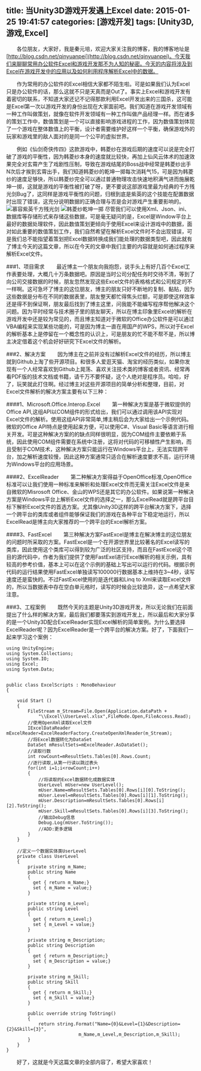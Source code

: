 title: 当Unity3D游戏开发遇上Excel
date: 2015-01-25 19:41:57
categories: [游戏开发]
tags: [Unity3D,游戏,Excel]
---
&emsp;&emsp;各位朋友，大家好，我是秦元培，欢迎大家关注我的博客，我的博客地址是[http://blog.csdn.net/qinyuanpei](http://blog.csdn.net/qinyuanpei)。今天我们来聊聊常用办公软件Excel和游戏开发那不为人知的秘密。今天的内容将涉及到Excel在游戏开发中的应用以及如何利用程序解析Excel中的数据。

<!--more-->

&emsp;&emsp;作为常用的办公软件的Excel相信大家都不陌生啦。可是如果我们认为Excel只是办公软件的话，那么这就不只是天真而是Out了。事实上Excel和游戏开发有着密切的联系，不知道大家还记不记得那款利用Excel开发出来的三国杀，这可能是Excel第一次以游戏开发的身份出现在大家面前吧。我们知道在游戏开发领域有一种工作叫做策划，就像在软件开发领域有一种工作叫做产品经理一样。而在诸多的策划工作中，数值策划是一个可以直接影响游戏进程的工作，因为数值策划体现了一个游戏在整体数值上的平衡，设计者需要维护好这样一个平衡，确保游戏外的玩家和游戏里的敌人面对的是同一个公平的虚拟世界。

&emsp;&emsp;例如《仙剑奇侠传四》这款游戏中，韩菱纱在游戏后期的速度可以说是完全打破了游戏的平衡性，因为韩菱纱本身的速度就比较快，再加上仙风云体术的加速效果完全对玄霄产生了戏剧性压制，导致在游戏结尾的Boss战中经常是韩菱纱出手N次后才挨到玄霄出手，我们知道韩菱纱的乾坤一掷每次消耗气15，可是因为韩菱纱的速度足够快，所以韩菱纱完全可以通过普通物理攻击快速地积满气进而施展乾坤一掷，这就是游戏的平衡性被打破了呀，更不要说这部游戏里最为经典的千方残光剑Bug了，这同样是游戏平衡性的问题，归根到底是紫英的这个技能在配置数据时出现了错误，这充分说明数据的正确合理与否是会对游戏产生重要影响的。
<img src="http://img.blog.csdn.net/20150303100456547" alt="慕容紫英千方残光剑"/>
<img src="http://img.blog.csdn.net/20150303100419825" alt="韩菱纱乾坤一掷"/>
尽管我们可以使用Xml、Json、ini、数据库等存储形式来存储这些数据，可是毫无疑问的是，Excel是Window平台上最好的数据处理软件，因此数值策划更倾向于使用Excel来设计游戏中的数据，面对如此重要的数值策划工作，我们自然希望在解析Excel文件时不会出现错误，可是我们总不能指望着策划把Excel数据转换成我们能处理的数据类型吧，因此就有了博主今天的这篇文章，所以在今天的文章中我们主要的内容就是如何通过程序来解析Excel文件。

###1、项目需求
&emsp;&emsp;最近博主一个朋友向我抱怨，说手头上有好几百个Excel工作表要处理，大概几十万条数据吧。原因是当时公司分配任务时交待不清，等到了向公司交接数据的时候，朋友忽然发现这些Excel文件的表格格式和公司规定的不一样啊。这可急坏了博主的这位朋友，博主的朋友只好不断地的复制、黏贴，因为这些数据是分布在不同的数据表里，朋友整天都忙得焦头烂额，可是即使这样效率还是得不到保证啊，朋友最后找到了博主这里，问我能不能编写程序帮他解决这个问题。因为平时经常与技术圈子里的朋友聊天，所以在博主印象里Excel的解析在游戏开发中还是较为常见的，而且博主知道对于微软的Office办公软件是可以通过VBA编程来实现某些功能的，可是因为博主一直在用国产的WPS，所以对于Excel的解析基本上是停留在一个概念性的认识上，可是朋友的忙不能不帮不是，所以博主决定借着这个机会好好研究下Excel文件的解析。

###2、解决方案
&emsp;&emsp;因为博主在之前并没有过解析Excel文件的经历，所以博主就到Github上淘了些开源项目。和很多人爱逛天猫、淘宝的经历类似，如果你发现有一个人经常喜欢到Github上晃荡、喜欢关注技术类的博客或者资讯、经常再看PDF版的技术文档或书籍，请千万不要怀疑，这个人绝对是程序员。哈哈，好了，玩笑就此打住啊。经过博主对这些开源项目的简单分析和整理，目前，对Excel文件解析的解决方案主要有以下三种：

####1、Microsoft.Office.Interop.Excel
&emsp;&emsp;第一种解决方案是基于微软提供的Office API,这组API以COM组件的形式给出，我们可以通过调用该API实现对Excel文件的解析。使用这组API非常简单,博主稍后会为大家给出一个示例代码。微软的Office API特点是使用起来方便，可以使用C#、Visual Basic等语言进行相关开发。可是这种解决方案的的缺点同样很明显，因为COM组件主要依赖于系统，因此使用COM组件需要在系统中注册，这将对代码的可移植性产生影响，而且受制于COM技术，这种解决方案只能运行在Windows平台上，无法实现跨平台，加之解析速度较慢，因此这种方案通常只适合在解析速度要求不高，运行环境为Windows平台的应用场景。

####2、ExcelReader
&emsp;&emsp;第二种解决方案得益于OpenOffice标准,OpenOffice标准可以让我们使用一种标准来解析和处理Excel文件而无需关注Excel文件是来自微软的Misrosoft Office、金山的WPS还是其它的办公软件。如果说第一种解决方案是Windows平台上解析Excel文件的选择之一，那么ExcelRead就是跨平台目标下解析Excel文件的首选方案。尤其像Unity3D这样的跨平台解决方案下，选择一个跨平台的类库或者组件能够保证我们的游戏在各种平台下稳定地运行，所以ExcelRead是博主向大家推荐的一个跨平台的Excel解析方案。

####3、FastExcel
&emsp;&emsp;第三种解决方案FastExcel是博主在解决博主的这位朋友的问题时所采取的方案。FastExcel是一个在开源世界里比较著名的Excel读写的类库，因此使用这个类库可以得到较为广泛的社区支持，而且在FastExcel这个项目的源代码中，作者为我们提供了使用FastExel进行Excel解析的相关示例，具有较高的参考价值，基本上可以在这个示例的基础上写出可以运行的代码。根据示例代码的运行结果使用FastExcel单独读写100000行数据基本上维持在3~4秒，读写速度还是蛮快的。不过FastExcel使用的是迭代器和Linq to Xml来读取Excel文件的，所以当数据表中存在空白单元格时，读写的时候会比较诡异，这一点希望大家注意。

###3、工程案例
&emsp;&emsp;既然今天的主题是Unity3D游戏开发，所以无论我们在前面提出了什么样的解决方案，最后我们都要落实到游戏开发上，所以最后和大家分享的是一个Unity3D配合ExcelReader实现Excel解析的简单案例。为什么要选择ExcelReader呢？因为ExcelReader是一个跨平台的解决方案。好了，下面我们一起来学习这个案例：
```
using UnityEngine;
using System.Collections;
using System.IO;
using Excel;
using System.Data;


public class ExcelScripts : MonoBehaviour 
{

	void Start () 
	{
		FileStream m_Stream=File.Open(Application.dataPath + 
			"\\Excel\\UserLevel.xlsx",FileMode.Open,FileAccess.Read);
		//使用OpenXml读取Excel文件
		IExcelDataReader mExcelReader=ExcelReaderFactory.CreateOpenXmlReader(m_Stream);
		//将Excel数据转化为DataSet
		DataSet mResultSets=mExcelReader.AsDataSet();
		//读取行数
		int rowCount=mResultSets.Tables[0].Rows.Count;
		//逐行读取,从第一行读以跳过表头
		for(int i=1;i<rowCount;i++)
		{
			//将读取的Excel数据转化成数据实体
			UserLevel mUser=new UserLevel();
			mUser.Name=mResultSets.Tables[0].Rows[i][0].ToString();
			mUser.Level=mResultSets.Tables[0].Rows[i][1].ToString();
			mUser.Description=mResultSets.Tables[0].Rows[i][2].ToString();
			mUser.Skill=mResultSets.Tables[0].Rows[i][3].ToString();
			//输出Debug信息
			Debug.Log(mUser.ToString());
			//ADD:更多逻辑
		}
	}

	//定义一个数据实体类UserLevel
	private class UserLevel
	{
		private string m_Name;
		public string Name 
		{
		  get { return m_Name;}
		  set { m_Name = value;}
		}

		private string m_Level;
		public string Level 
		{
		  get {	return m_Level;}
		  set {	m_Level = value;}
		}

		private string m_Description;
		public string Description 
		{
		  get { return m_Description;}
		  set { m_Description = value;}
		}

		private string m_Skill;
		public string Skill 
		{
		  get {	return m_Skill;}		
		  set {	m_Skill = value;}
		}

		public override string ToString()
		{
			return string.Format("Name={0}&Level={1}&Description={2}&Skill={3}",
			               m_Name,m_Level,m_Description,m_Skill);
		}
	}
}

```
&emsp;&emsp;好了，这就是今天这篇文章的全部内容了，希望大家喜欢！

